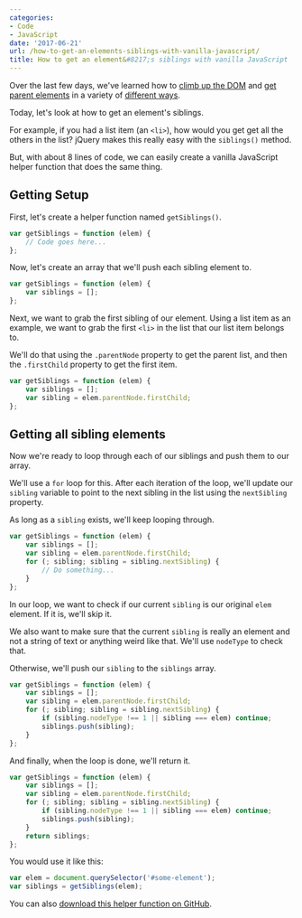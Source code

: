 ```yaml
---
categories:
- Code
- JavaScript
date: '2017-06-21'
url: /how-to-get-an-elements-siblings-with-vanilla-javascript/
title: How to get an element&#8217;s siblings with vanilla JavaScript
---
```


Over the last few days, we've learned how to [climb up the DOM](/how-to-get-the-closest-parent-element-with-a-matching-selector-using-vanilla-javascript/) and [get parent elements](/how-to-get-all-parent-elements-with-vanilla-javascript/) in a variety of [different ways](/climbing-up-the-dom-until-you-hit-a-match-with-vanilla-javascript/).

Today, let's look at how to get an element's siblings.

For example, if you had a list item (an `<li>`), how would you get get all the others in the list? jQuery makes this really easy with the `siblings()` method.

But, with about 8 lines of code, we can easily create a vanilla JavaScript helper function that does the same thing.

## Getting Setup

First, let's create a helper function named `getSiblings()`.

```javascript
var getSiblings = function (elem) {
	// Code goes here...
};
```

Now, let's create an array that we'll push each sibling element to.

```javascript
var getSiblings = function (elem) {
	var siblings = [];
};
```

Next, we want to grab the first sibling of our element. Using a list item as an example, we want to grab the first `<li>` in the list that our list item belongs to.

We'll do that using the `.parentNode` property to get the parent list, and then the `.firstChild` property to get the first item.

```javascript
var getSiblings = function (elem) {
	var siblings = [];
	var sibling = elem.parentNode.firstChild;
};
```

## Getting all sibling elements

Now we're ready to loop through each of our siblings and push them to our array.

We'll use a `for` loop for this. After each iteration of the loop, we'll update our `sibling` variable to point to the next sibling in the list using the `nextSibling` property.

As long as a `sibling` exists, we'll keep looping through.

```javascript
var getSiblings = function (elem) {
	var siblings = [];
	var sibling = elem.parentNode.firstChild;
	for (; sibling; sibling = sibling.nextSibling) {
		// Do something...
	}
};
```

In our loop, we want to check if our current `sibling` is our original `elem` element. If it is, we'll skip it.

We also want to make sure that the current `sibling` is really an element and not a string of text or anything weird like that. We'll use `nodeType` to check that.

Otherwise, we'll push our `sibling` to the `siblings` array.

```javascript
var getSiblings = function (elem) {
	var siblings = [];
	var sibling = elem.parentNode.firstChild;
	for (; sibling; sibling = sibling.nextSibling) {
		if (sibling.nodeType !== 1 || sibling === elem) continue;
		siblings.push(sibling);
	}
};
```

And finally, when the loop is done, we'll return it.

```javascript
var getSiblings = function (elem) {
	var siblings = [];
	var sibling = elem.parentNode.firstChild;
	for (; sibling; sibling = sibling.nextSibling) {
		if (sibling.nodeType !== 1 || sibling === elem) continue;
		siblings.push(sibling);
	}
	return siblings;
};
```

You would use it like this:

```javascript
var elem = document.querySelector('#some-element');
var siblings = getSiblings(elem);
```

You can also [download this helper function on GitHub](https://github.com/cferdinandi/getSiblings).